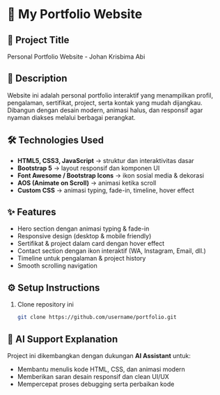 # 🚀 My Portfolio Website

## 📌 Project Title
Personal Portfolio Website - Johan Krisbima Abi  

## 📝 Description
Website ini adalah personal portfolio interaktif yang menampilkan profil, pengalaman, sertifikat, project, serta kontak yang mudah dijangkau. Dibangun dengan desain modern, animasi halus, dan responsif agar nyaman diakses melalui berbagai perangkat.  

## 🛠️ Technologies Used
- **HTML5, CSS3, JavaScript** → struktur dan interaktivitas dasar  
- **Bootstrap 5** → layout responsif dan komponen UI  
- **Font Awesome / Bootstrap Icons** → ikon sosial media & dekorasi  
- **AOS (Animate on Scroll)** → animasi ketika scroll  
- **Custom CSS** → animasi typing, fade-in, timeline, hover effect  

## ✨ Features
- Hero section dengan animasi typing & fade-in  
- Responsive design (desktop & mobile friendly)  
- Sertifikat & project dalam card dengan hover effect  
- Contact section dengan ikon interaktif (WA, Instagram, Email, dll.)  
- Timeline untuk pengalaman & project history  
- Smooth scrolling navigation  

## ⚙️ Setup Instructions
1. Clone repository ini  
   ```bash
   git clone https://github.com/username/portfolio.git

## 🤖 AI Support Explanation
Project ini dikembangkan dengan dukungan **AI Assistant** untuk:  
- Membantu menulis kode HTML, CSS, dan animasi modern  
- Memberikan saran desain responsif dan clean UI/UX  
- Mempercepat proses debugging serta perbaikan kode  
